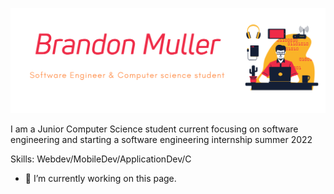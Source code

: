 ![](https://raw.githubusercontent.com/Commando-Brando/Commando-Brando/e8e7b17dafd408544a11c61601d8b28431b06aed/github_transparant_dark.svg)

I am a Junior Computer Science student current focusing on software engineering and starting a software engineering internship summer 2022

Skills: Webdev/MobileDev/ApplicationDev/C

- 🔭 I’m currently working on this page. 






<!--
**Commando-Brando/Commando-Brando** is a ✨ _special_ ✨ repository because its `README.md` (this file) appears on your GitHub profile.

Here are some ideas to get you started:

- 🔭 I’m currently working on ...
- 🌱 I’m currently learning ...
- 👯 I’m looking to collaborate on ...
- 🤔 I’m looking for help with ...
- 💬 Ask me about ...
- 📫 How to reach me: ...
- 😄 Pronouns: ...
- ⚡ Fun fact: ...
-->
